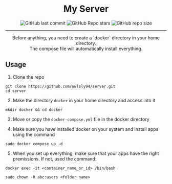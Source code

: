 <div align="center">
 <h1> My Server </h1>
</div>

<div align="center">

![GitHub last commit](https://img.shields.io/github/last-commit/owlsly94/server?style=for-the-badge&color=a6e3a1&logoColor=D9E0EE&labelColor=292324)
![GitHub Repo stars](https://img.shields.io/github/stars/owlsly94/server?style=for-the-badge&color=74c7ec&logoColor=D9E0EE&labelColor=292324&logo=andela)
![GitHub repo size](https://img.shields.io/github/repo-size/owlsly94/server?style=for-the-badge&color=cba6f7&logoColor=D9E0EE&labelColor=292324&logo=protondrive)

</div>
<hr />
<div align="center">
<p>
   Before anything, you need to create a `docker` directory in your home directory. <br/>
   The compose file will automatically install everything. <br/>
</p>

</div>

## Usage
1. Clone the repo
```
git clone https://github.com/owlsly94/server.git
cd server
```
2. Make the directory `docker` in your home directory and access into it
```
mkdir docker && cd docker
```
3. Move or copy the `docker-compose.yml` file in the docker directory

4. Make sure you have installed docker on your system and install apps using the command
```
sudo docker compose up -d
```
5. When you set up everything, make sure that your apps have the right premissions. If not, used the command:
```
docker exec -it <container_name_or_id> /bin/bash
```
```
sudo chown -R abc:users <folder name>
```

